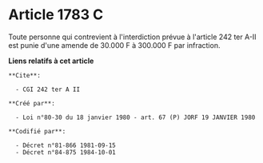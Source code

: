 # Article 1783 C

Toute personne qui contrevient à l'interdiction prévue à l'article 242 ter A-II est punie d'une amende de 30.000 F à 300.000
F par infraction.

**Liens relatifs à cet article**

	**Cite**:

	  - CGI 242 ter A II

	**Créé par**:

	  - Loi n°80-30 du 18 janvier 1980 - art. 67 (P) JORF 19 JANVIER 1980

	**Codifié par**:

	  - Décret n°81-866 1981-09-15
	  - Décret n°84-875 1984-10-01
